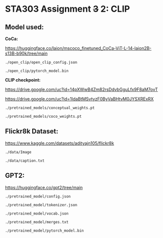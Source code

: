 # STA303 Assignment ~~3~~ 2: CLIP

## Model used: 

**CoCa:** 

https://huggingface.co/laion/mscoco_finetuned_CoCa-ViT-L-14-laion2B-s13B-b90k/tree/main

    ./open_clip/open_clip_config.json

    ./open_clip/pytorch_model.bin

**CLIP checkpoint:** 

https://drive.google.com/uc?id=14pXWwB4Zm82rsDdvbGguLfx9F8aM7ovT

https://drive.google.com/uc?id=1IdaBtMSvtyzF0ByVaBHtvM0JYSXRExRX

    ./pretrained_models/conceptual_weights.pt

    ./pretrained_models/coco_weights.pt

## Flickr8k Dataset: 

https://www.kaggle.com/datasets/adityajn105/flickr8k

    ./data/Image

    ./data/caption.txt

## GPT2: 

https://huggingface.co/gpt2/tree/main

    ./pretrained_model/config.json

    ./pretrained_model/tokenizer.json

    ./pretrained_model/vocab.json

    ./pretrained_model/merges.txt

    ./pretrained_model/pytorch_model.bin
